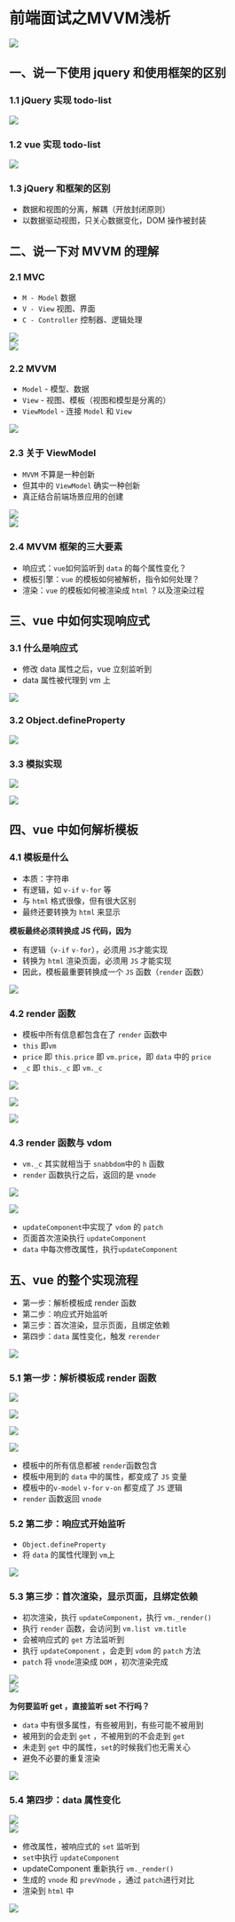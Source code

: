 前端面试之MVVM浅析
===========



![](89.png)

[](#一、说一下使用-jquery-和使用框架的区别 "一、说一下使用 jquery 和使用框架的区别")一、说一下使用 jquery 和使用框架的区别
-----------------------------------------------------------------------------

### [](#1-1-jQuery-实现-todo-list "1.1  jQuery 实现 todo-list")1.1 jQuery 实现 todo-list

![](90.png)

### [](#1-2-vue-实现-todo-list "1.2 vue 实现 todo-list")1.2 vue 实现 todo-list

![](91.png)

### [](#1-3-jQuery-和框架的区别 "1.3 jQuery 和框架的区别")1.3 jQuery 和框架的区别

*   数据和视图的分离，解耦（开放封闭原则）
*   以数据驱动视图，只关心数据变化，DOM 操作被封装

[](#二、说一下对-MVVM-的理解 "二、说一下对 MVVM 的理解")二、说一下对 MVVM 的理解
-----------------------------------------------------

### [](#2-1-MVC "2.1 MVC")2.1 MVC

*   `M - Model` 数据
*   `V - View` 视图、界面
*   `C - Controller` 控制器、逻辑处理

![](92.png)  
![](93.png)

### [](#2-2-MVVM "2.2 MVVM")2.2 MVVM

*   `Model` \- 模型、数据
*   `View` \- 视图、模板（视图和模型是分离的）
*   `ViewModel` \- 连接 `Model` 和 `View`

![](94.png)

### [](#2-3-关于-ViewModel "2.3 关于 ViewModel")2.3 关于 ViewModel

*   `MVVM` 不算是一种创新
*   但其中的 `ViewModel` 确实一种创新
*   真正结合前端场景应用的创建

![](95.png)  
![](96.png)

### [](#2-4-MVVM-框架的三大要素 "2.4 MVVM 框架的三大要素")2.4 MVVM 框架的三大要素

*   响应式：`vue`如何监听到 `data` 的每个属性变化？
*   模板引擎：`vue` 的模板如何被解析，指令如何处理？
*   渲染：`vue` 的模板如何被渲染成 `html` ？以及渲染过程

[](#三、vue-中如何实现响应式 "三、vue 中如何实现响应式")三、vue 中如何实现响应式
--------------------------------------------------

### [](#3-1-什么是响应式 "3.1 什么是响应式")3.1 什么是响应式

*   修改 data 属性之后，vue 立刻监听到
*   data 属性被代理到 vm 上

![](97.png)

### [](#3-2-Object-defineProperty "3.2 Object.defineProperty")3.2 Object.defineProperty

![](98.png)

### [](#3-3-模拟实现 "3.3 模拟实现")3.3 模拟实现

![](99.png)

![](100.png)

[](#四、vue-中如何解析模板 "四、vue 中如何解析模板")四、vue 中如何解析模板
-----------------------------------------------

### [](#4-1-模板是什么 "4.1 模板是什么")4.1 模板是什么

*   本质：字符串
*   有逻辑，如 `v-if` `v-for` 等
*   与 `html` 格式很像，但有很大区别
*   最终还要转换为 `html` 来显示

**模板最终必须转换成 JS 代码，因为**

*   有逻辑（`v-if` `v-for`），必须用 `JS`才能实现
*   转换为 `html` 渲染页面，必须用 `JS` 才能实现
*   因此，模板最重要转换成一个 `JS` 函数（`render` 函数）

![](101.png)

### [](#4-2-render-函数 "4.2 render 函数")4.2 render 函数

*   模板中所有信息都包含在了 `render` 函数中
*   `this` 即`vm`
*   `price` 即 `this.price` 即 `vm.price`，即 `data` 中的 `price`
*   `_c` 即 `this._c` 即 `vm._c`

![](102.png)

![](103.png)

![](104.png)

### [](#4-3-render-函数与-vdom "4.3 render 函数与 vdom")4.3 render 函数与 vdom

*   `vm._c` 其实就相当于 `snabbdom`中的 `h` 函数
*   `render` 函数执行之后，返回的是 `vnode`

![](105.png)

![](106.png)

*   `updateComponent`中实现了 `vdom` 的 `patch`
*   页面首次渲染执行 `updateComponent`
*   `data` 中每次修改属性，执行`updateComponent`

[](#五、vue-的整个实现流程 "五、vue 的整个实现流程")五、vue 的整个实现流程
-----------------------------------------------

*   第一步：解析模板成 render 函数
*   第二步：响应式开始监听
*   第三步：首次渲染，显示页面，且绑定依赖
*   第四步：`data` 属性变化，触发 `rerender`

![](107.png)

### [](#5-1-第一步：解析模板成-render-函数 "5.1 第一步：解析模板成 render 函数")5.1 第一步：解析模板成 render 函数

![](108.png)

![](109.png)

![](110.png)

![](111.png)

*   模板中的所有信息都被 `render`函数包含
*   模板中用到的 `data` 中的属性，都变成了 `JS` 变量
*   模板中的`v-model` `v-for` `v-on` 都变成了 `JS` 逻辑
*   `render` 函数返回 `vnode`

### [](#5-2-第二步：响应式开始监听 "5.2 第二步：响应式开始监听")5.2 第二步：响应式开始监听

*   `Object.defineProperty`
*   将 `data` 的属性代理到 `vm`上

![](112.png)

### [](#5-3-第三步：首次渲染，显示页面，且绑定依赖 "5.3 第三步：首次渲染，显示页面，且绑定依赖")5.3 第三步：首次渲染，显示页面，且绑定依赖

*   初次渲染，执行 `updateComponent`，执行 `vm._render()`
*   执行 `render` 函数，会访问到 `vm.list vm.title`
*   会被响应式的 `get` 方法监听到
*   执行 `updateComponent` ，会走到 `vdom` 的 `patch` 方法
*   `patch` 将 `vnode`渲染成 `DOM` ，初次渲染完成

![](113.png)  
![](114.png)

**为何要监听 get ，直接监听 set 不行吗？**

*   `data` 中有很多属性，有些被用到，有些可能不被用到
*   被用到的会走到 `get` ，不被用到的不会走到 `get`
*   未走到 `get` 中的属性，`set`的时候我们也无需关心
*   避免不必要的重复渲染

![](115.png)

### [](#5-4-第四步：data-属性变化 "5.4 第四步：data 属性变化")5.4 第四步：data 属性变化

![](116.png)  
![](117.png)

*   修改属性，被响应式的 `set` 监听到
*   `set`中执行 `updateComponent`
*   updateComponent 重新执行 `vm._render()`
*   生成的 `vnode` 和 `prevVnode` ，通过 `patch`进行对比
*   渲染到 `html` 中

![](118.png)